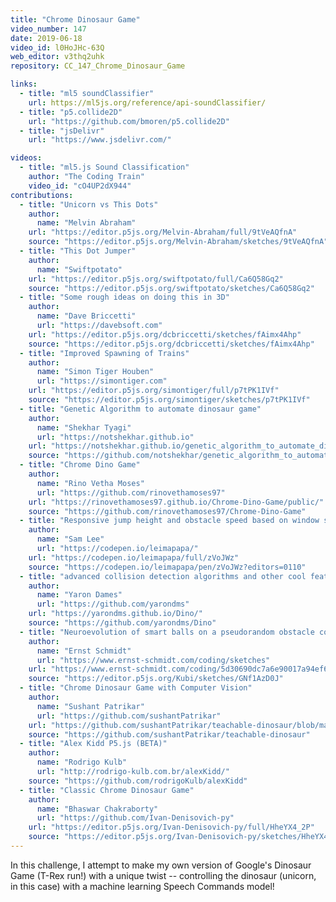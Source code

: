 ```yaml
---
title: "Chrome Dinosaur Game"
video_number: 147
date: 2019-06-18
video_id: l0HoJHc-63Q
web_editor: v3thq2uhk
repository: CC_147_Chrome_Dinosaur_Game

links:
  - title: "ml5 soundClassifier"
    url: https://ml5js.org/reference/api-soundClassifier/
  - title: "p5.collide2D"
    url: "https://github.com/bmoren/p5.collide2D"
  - title: "jsDelivr"
    url: "https://www.jsdelivr.com/"

videos:
  - title: "ml5.js Sound Classification"
    author: "The Coding Train"
    video_id: "cO4UP2dX944"
contributions:
  - title: "Unicorn vs This Dots"
    author:
      name: "Melvin Abraham"
    url: "https://editor.p5js.org/Melvin-Abraham/full/9tVeAQfnA"
    source: "https://editor.p5js.org/Melvin-Abraham/sketches/9tVeAQfnA"
  - title: "This Dot Jumper"
    author:
      name: "Swiftpotato"
    url: "https://editor.p5js.org/swiftpotato/full/Ca6Q58Gq2"
    source: "https://editor.p5js.org/swiftpotato/sketches/Ca6Q58Gq2"
  - title: "Some rough ideas on doing this in 3D"
    author:
      name: "Dave Briccetti"
      url: "https://davebsoft.com"
    url: "https://editor.p5js.org/dcbriccetti/sketches/fAimx4Ahp"
    source: "https://editor.p5js.org/dcbriccetti/sketches/fAimx4Ahp"
  - title: "Improved Spawning of Trains"
    author:
      name: "Simon Tiger Houben"
      url: "https://simontiger.com"
    url: "https://editor.p5js.org/simontiger/full/p7tPK1IVf"
    source: "https://editor.p5js.org/simontiger/sketches/p7tPK1IVf"
  - title: "Genetic Algorithm to automate dinosaur game"
    author:
      name: "Shekhar Tyagi"
      url: "https://notshekhar.github.io"
    url: "https://notshekhar.github.io/genetic_algorithm_to_automate_dinosaur_game/"
    source: "https://github.com/notshekhar/genetic_algorithm_to_automate_dinosaur_game"
  - title: "Chrome Dino Game"
    author:
      name: "Rino Vetha Moses"
      url: "https://github.com/rinovethamoses97"
    url: "https://rinovethamoses97.github.io/Chrome-Dino-Game/public/"
    source: "https://github.com/rinovethamoses97/Chrome-Dino-Game"
  - title: "Responsive jump height and obstacle speed based on window size"
    author:
      name: "Sam Lee"
      url: "https://codepen.io/leimapapa/"
    url: "https://codepen.io/leimapapa/full/zVoJWz"
    source: "https://codepen.io/leimapapa/pen/zVoJWz?editors=0110"
  - title: "advanced collision detection algorithms and other cool features"
    author:
      name: "Yaron Dames"
      url: "https://github.com/yarondms"
    url: "https://yarondms.github.io/Dino/"
    source: "https://github.com/yarondms/Dino"
  - title: "Neuroevolution of smart balls on a pseudorandom obstacle course"
    author:
      name: "Ernst Schmidt"
      url: "https://www.ernst-schmidt.com/coding/sketches"
    url: "https://www.ernst-schmidt.com/coding/5d30690dc7a6e90017a94ef6"
    source: "https://editor.p5js.org/Kubi/sketches/GNf1AzD0J"
  - title: "Chrome Dinosaur Game with Computer Vision"
    author:
      name: "Sushant Patrikar"
      url: "https://github.com/sushantPatrikar"
    url: "https://github.com/sushantPatrikar/teachable-dinosaur/blob/master/README.md"
    source: "https://github.com/sushantPatrikar/teachable-dinosaur"
  - title: "Alex Kidd P5.js (BETA)"
    author:
      name: "Rodrigo Kulb"
      url: "http://rodrigo-kulb.com.br/alexKidd/"
    source: "https://github.com/rodrigoKulb/alexKidd"
  - title: "Classic Chrome Dinosaur Game"
    author:
      name: "Bhaswar Chakraborty"
      url: "https://github.com/Ivan-Denisovich-py"
    url: "https://editor.p5js.org/Ivan-Denisovich-py/full/HheYX4_2P"
    source: "https://editor.p5js.org/Ivan-Denisovich-py/sketches/HheYX4_2P"
---
```

In this challenge, I attempt to make my own version of Google's Dinosaur Game (T-Rex run!) with a unique twist -- controlling the dinosaur (unicorn, in this case) with a machine learning Speech Commands model! 
